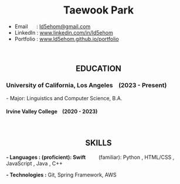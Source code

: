 <h1 align="center">
  Taewook Park 
</h1>

- Email &nbsp;&nbsp;&nbsp;&nbsp; : ld5ehom@gmail.com
- LinkedIn : www.linkedin.com/in/ld5ehom
- Portfolio : www.ld5ehom.github.io/portfolio
<br>

<h2 align="center">
  EDUCATION
</h2>
  <h3>University of California, Los Angeles &nbsp;&nbsp;  (2023 - Present) </h3>  

<p>- Major: Linguistics and Computer Science, B.A. </p>
  <h4>Irvine Valley College &nbsp;&nbsp;&nbsp;(2020 - 2023)</h4>
<br>
    
<h2 align="center">
  SKILLS
</h2>
  <strong>- Languages : (proficient): Swift</strong> &nbsp;&nbsp;&nbsp;
  <span>&nbsp;&nbsp;&nbsp; (familiar): Python , HTML/CSS , JavaScript , Java , C++</span>

  <strong>- Technologies :</strong>
  <span>Git, Spring Framework, AWS</span>
